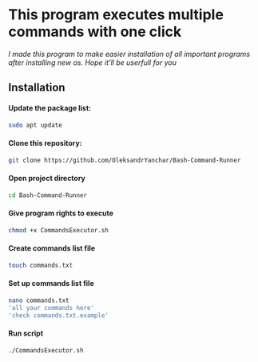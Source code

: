 # This program executes multiple commands with one click

*I made this program to make easier installation of all important programs after installing new os. Hope it'll be userfull for you*

## Installation


#### Update the package list:

```bash
sudo apt update
```

#### Clone this repository:

```bash
git clone https://github.com/OleksandrYanchar/Bash-Command-Runner
```
#### Open project directory
```bash
cd Bash-Command-Runner
```
#### Give program rights to execute
```bash
chmod +x CommandsExecutor.sh 
```
#### Create commands list file
```bash
touch commands.txt
```
#### Set up commands list  file

```bash
nano commands.txt 
'all your commands here'
'check commands.txt.example'
```
#### Run script
```bash
./CommandsExecutor.sh 
```